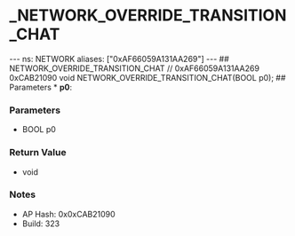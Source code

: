 # _NETWORK_OVERRIDE_TRANSITION_CHAT

--- ns: NETWORK aliases: ["0xAF66059A131AA269"] --- ## NETWORK_OVERRIDE_TRANSITION_CHAT  // 0xAF66059A131AA269 0xCAB21090 void NETWORK_OVERRIDE_TRANSITION_CHAT(BOOL p0);   ## Parameters * **p0**:

### Parameters
* BOOL p0

### Return Value
* void

### Notes
* AP Hash: 0x0xCAB21090
* Build: 323

